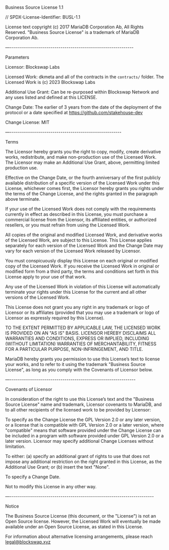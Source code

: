 Business Source License 1.1

// SPDX-License-Identifier: BUSL-1.1

License text copyright (c) 2017 MariaDB Corporation Ab, All Rights Reserved. "Business Source License" is a trademark of MariaDB Corporation Ab.

—-------------------------------------------------------------

Parameters

Licensor: Blockswap Labs

Licensed Work: dkmeta and all of the contracts in the `contracts/` folder. The Licensed Work is (c) 2023 Blockswap Labs

Additional Use Grant: Can be re-purposed within Blockswap Network and any uses listed and defined at this LICENSE.

Change Date: The earlier of 3 years from the date of the deployment of the protocol or a date specified at https://github.com/stakehouse-dev

Change License: MIT

—-------------------------------------------------------

Terms

The Licensor hereby grants you the right to copy, modify, create derivative works, redistribute, and make non-production use of the Licensed Work. The Licensor may make an Additional Use Grant, above, permitting limited production use.

Effective on the Change Date, or the fourth anniversary of the first publicly available distribution of a specific version of the Licensed Work under this License, whichever comes first, the Licensor hereby grants you rights under the terms of the Change License, and the rights granted in the paragraph above terminate.

If your use of the Licensed Work does not comply with the requirements currently in effect as described in this License, you must purchase a commercial license from the Licensor, its affiliated entities, or authorized resellers, or you must refrain from using the Licensed Work.

All copies of the original and modified Licensed Work, and derivative works of the Licensed Work, are subject to this License. This License applies separately for each version of the Licensed Work and the Change Date may vary for each version of the Licensed Work released by Licensor.

You must conspicuously display this License on each original or modified copy of the Licensed Work. If you receive the Licensed Work in original or modified form from a third party, the terms and conditions set forth in this License apply to your use of that work.

Any use of the Licensed Work in violation of this License will automatically terminate your rights under this License for the current and all other versions of the Licensed Work.

This License does not grant you any right in any trademark or logo of Licensor or its affiliates (provided that you may use a trademark or logo of Licensor as expressly required by this License).

TO THE EXTENT PERMITTED BY APPLICABLE LAW, THE LICENSED WORK IS PROVIDED ON AN "AS IS" BASIS. LICENSOR HEREBY DISCLAIMS ALL WARRANTIES AND CONDITIONS, EXPRESS OR IMPLIED, INCLUDING (WITHOUT LIMITATION) WARRANTIES OF MERCHANTABILITY, FITNESS FOR A PARTICULAR PURPOSE, NON-INFRINGEMENT, AND TITLE.

MariaDB hereby grants you permission to use this License’s text to license your works, and to refer to it using the trademark "Business Source License", as long as you comply with the Covenants of Licensor below.

—--------------------------------------------------------------

Covenants of Licensor

In consideration of the right to use this License’s text and the "Business Source License" name and trademark, Licensor covenants to MariaDB, and to all other recipients of the licensed work to be provided by Licensor:

To specify as the Change License the GPL Version 2.0 or any later version, or a license that is compatible with GPL Version 2.0 or a later version, where "compatible" means that software provided under the Change License can be included in a program with software provided under GPL Version 2.0 or a later version. Licensor may specify additional Change Licenses without limitation.

To either: (a) specify an additional grant of rights to use that does not impose any additional restriction on the right granted in this License, as the Additional Use Grant; or (b) insert the text "None".

To specify a Change Date.

Not to modify this License in any other way.

—-----------------------------------------------------------------------

Notice

The Business Source License (this document, or the "License") is not an Open Source license. However, the Licensed Work will eventually be made available under an Open Source License, as stated in this License.

For information about alternative licensing arrangements, please reach legal@blockswap.xyz